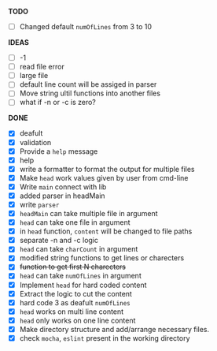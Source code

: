 **TODO**

- [ ] Changed default `numOfLines` from 3 to 10

**IDEAS**

- [ ] -1
- [ ] read file error
- [ ] large file
- [ ] default line count will be assiged in parser
- [ ] Move string ultil functions into another files
- [ ] what if -n or -c is zero?

**DONE**

- [x] deafult
- [x] validation
- [x] Provide a `help` message
- [x] help
- [x] write a formatter to format the output for multiple files
- [x] Make `head` work values given by user from cmd-line
- [x] Write `main` connect with lib
- [x] added parser in headMain
- [x] write `parser`
- [x] `headMain` can take multiple file in argument
- [x] `head` can take one file in argument
- [x] in `head` function, `content` will be changed to file paths
- [x] separate -n and -c logic
- [x] `head` can take `charCount` in argument
- [x] modified string functions to get lines or charecters
- [x] ~~function to get first N charecters~~
- [x] `head` can take `numOfLines` in argument
- [x] Implement `head` for hard coded content
- [x] Extract the logic to cut the content
- [x] hard code 3 as deafult `numOfLines`
- [x] `head` works on multi line content
- [x] `head` only works on one line content
- [x] Make directory structure and add/arrange necessary files.
- [x] check `mocha`, `eslint` present in the working directory